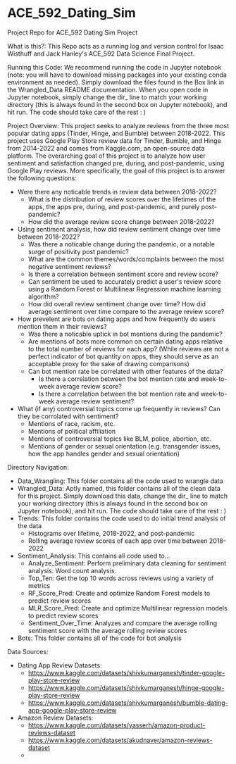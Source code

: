 # ACE_592_Dating_Sim
Project Repo for ACE_592 Dating Sim Project

What is this?:
This Repo acts as a running log and version control for Isaac Wisthuff and Jack Hanley's ACE_592 Data Science Final Project. 

Running this Code: 
We recommend running the code in Jupyter notebook (note: you will have to download missing packages into your existing conda environment as needed). Simply download the files found in the Box link in the Wrangled_Data README documentation. When you open code in Jupyter notebook, simply change the dir_ line to match your working directory (this is always found in the second box on Jupyter notebook), and hit run. The code should take care of the rest : ) 

Project Overview: This project seeks to analyze reviews from the three most popular dating apps (Tinder, Hinge, and Bumble) between 2018-2022. This project uses Google Play Store review data for Tinder, Bumble, and Hinge from 2014-2022 and comes from Kaggle.com, an open-source data platform. The overarching goal of this project is to analyze how user sentiment and satisfaction changed pre, during, and post-pandemic, using Google Play reviews. More specifically, the goal of this project is to answer the following questions:   

- Were there any noticable trends in review data between 2018-2022? 
  - What is the distribution of review scores over the lifetimes of the apps, the apps pre, during, and post-pandemic, and purely post-pandemic?
  - How did the average review score change between 2018-2022? 
- Using sentiment analysis, how did review sentiment change over time between 2018-2022? 
  - Was there a noticable change during the pandemic, or a notable surge of positivity post pandemic?
  - What are the common themes/words/complaints between the most negative sentiment reviews?
  - Is there a correlation between sentiment score and review score? 
  - Can sentiment be used to accurately predict a user's review score using a Random Forest or Multilinear Regression machine learning algorithm? 
  - How did overall review sentiment change over time? How did average sentiment over time compare to the average review score? 
- How prevelent are bots on dating apps and how frequently do users mention them in their reviews? 
  - Was there a noticable uptick in bot mentions during the pandemic? 
  - Are mentions of bots more common on certain dating apps relative to the total number of reviews for each app? (While reviews are not a perfect indicator of bot quantity on apps, they should serve as an acceptable proxy for the sake of drawing comparisons)
  - Can bot mention rate be correlated with other features of the data?
    - Is there a correlation between the bot mention rate and week-to-week average review score? 
    - Is there a correlation between the bot mention rate and week-to-week average review sentiment?
- What (if any) controversial topics come up frequently in reviews? Can they be corrolated with sentiment?
  - Mentions of race, racism, etc.
  - Mentions of political affiliation
  - Mentions of controversial topics like BLM, police, abortion, etc.
  - Mentions of gender or sexual orientation (e.g. transgender issues, how the app handles gender and sexual orientation)  

Directory Navigation: 

- Data_Wrangling: This folder contains all the code used to wrangle data
- Wrangled_Data: Aptly named, this folder contains all of the clean data for this project. Simply download this data, change the dir_ line to match your working directory (this is always found in the second box on Jupyter notebook), and hit run. The code should take care of the rest : ) 
- Trends: This folder contains the code used to do initial trend analysis of the data
  - Histograms over lifetime, 2018-2022, and post-pandemic
  - Rolling average review scores of each app over time between 2018-2022
- Sentiment_Analysis: This contains all code used to... 
  - Analyze_Sentiment: Perform preliminary data cleaning for sentiment analysis. Word count analysis. 
  - Top_Ten: Get the top 10 words across reviews using a variety of metrics 
  - RF_Score_Pred: Create and optimize Random Forest models to predict review scores 
  - MLR_Score_Pred: Create and optimize Multilinear regression models to predict review scores
  - Sentiment_Over_Time: Analyzes and compare the average rolling sentiment score with the average rolling review scores
- Bots: This folder contains all of the code for bot analysis


Data Sources: 
- Dating App Review Datasets:
  - https://www.kaggle.com/datasets/shivkumarganesh/tinder-google-play-store-review
  - https://www.kaggle.com/datasets/shivkumarganesh/hinge-google-play-store-review
  - https://www.kaggle.com/datasets/shivkumarganesh/bumble-dating-app-google-play-store-review
- Amazon Review Datasets: 
  - https://www.kaggle.com/datasets/yasserh/amazon-product-reviews-dataset
  - https://www.kaggle.com/datasets/akudnaver/amazon-reviews-dataset
  -  
